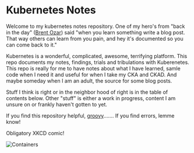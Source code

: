 # Kubernetes Notes

Welcome to my kubernetes notes repository. One of my hero's from "back in the day" ([Brent Ozar](https://www.brentozar.com/)) said "when you learn something write a blog post. That way others can learn from you pain, and hey it's documented so you can come back to it."

Kubernetes is a wonderful, complicated, awesome, terrifying platform. This repo documents my notes, findings, trials and tribulations with Kuberenetes. This repo is really for me to have notes about what I have learned, samle code when I need it and useful for when I take my CKA and CKAD. And maybe someday when I am an adult, the source for some blog posts.

Stuff I think  is right or in the neighbor hood of right is in the table of contents below. Other "stuff" is either a work in progress, content I am unsure on or frankly haven't gotten to yet.

If you find this repository helpful, [groovy](https://www.youtube.com/watch?v=ZhZYAL_7nMg)....... If you find errors, lemme know!

Obligatory XKCD comic!

![Containers](https://imgs.xkcd.com/comics/containers.png)
